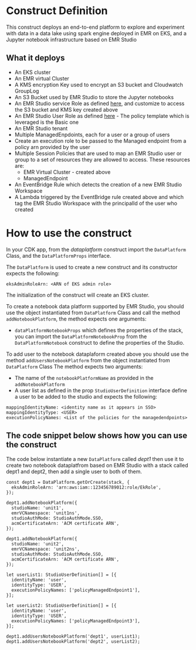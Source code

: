 # Construct Definition

This construct deploys an end-to-end platform to explore and experiment with data in a 
data lake using spark engine deployed in EMR on EKS, and a Jupyter notebook infrastructure based on EMR Studio 

## What it deploys

* An EKS cluster
* An EMR virtual Cluster
* A KMS encryption Key used to encrypt an S3 bucket and Cloudwatch GroupLog  
* An S3 Bucket used by EMR Studio to store the Jupyter notebooks
* An EMR Studio service Role as defined [here][1], and customize to access the S3 bucket and KMS key created above
* An EMR Studio User Role as defined [here][2] - The policy template which is leveraged is the Basic one
* An EMR Studio tenant
* Multiple ManagedEnpdoints, each for a user or a group of users
* Create an execution role to be passed to the Managed endpoint from a policy arn provided by the user  
* Multiple Session Policies that are used to map an EMR Studio user or group to a set of resources they are allowed to access. These resources are:
    * EMR Virtual Cluster - created above
    * ManagedEndpoint
* An EventBridge Rule which detects the creation of a new EMR Studio Workspace
* A Lambda triggered by the EventBridge rule created above and which tag the EMR Studio Workspace with the principalId of the user who created


# How to use the construct

In your CDK app, from the _dataplatform_ construct import the `DataPlatform` Class, and the `DataPlatformProps` interface.

The `DataPlatform` is used to create a new construct and its constructor expects the following:

```
eksAdminRoleArn: <ARN of EKS admin role>
```
The initialization of the construct will create an EKS cluster.

To create a notebook data platform supported by EMR Studio, you should use the object instantiated from `DataPlatform` Class
and call the method `addNotebookPlatform`, the method expects one arguments:
* `dataPlatformNotebookProps` which defines the properties of the stack, you can import the `DataPlatformNotebookProp`
from the `DataPlatformNotebook` construct to define the properties of the Studio.

To add user to the notebook dataplaform created above you should use the method `addUsersNotebookPlatform` from the object instantiated  from `DataPlatform` Class
The method expects two arguments:
* The name of the `notebookPlatformName` as provided in the `addNotebookPlatform`
* A user list as defined in the prop `StudioUserDefinition` interface define a user to be added to the studio and expects the following:

```
mappingIdentityName: <identity name as it appears in SSO>
mappingIdentityType: <USER>
executionPolicyNames: <List of the policies for the managedendpoints>
```


## The code snippet below shows how you can use the construct

The code below instantiate a new `DataPlatform` called _dept1_ then use it to create two notebook dataplatfrom based on EMR Studio 
with a stack called dept1 and dept2, then add a single user to both of them.

```
const dept1 = DataPlatform.getOrCreate(stack, {
  eksAdminRoleArn: 'arn:aws:iam::123456789012:role/EkRole',
});

dept1.addNotebookPlatform({
  studioName: 'unit1',
  emrVCNamespace: 'unit1ns',
  studioAuthMode: StudioAuthMode.SSO,
  acmCertificateArn: 'ACM certificate ARN',
});

dept1.addNotebookPlatform({
  studioName: 'unit2',
  emrVCNamespace: 'unit2ns',
  studioAuthMode: StudioAuthMode.SSO,
  acmCertificateArn: 'ACM certificate ARN',
});

let userList1: StudioUserDefinition[] = [{
  identityName: 'user',
  identityType: 'USER',
  executionPolicyNames: ['policyManagedEndpoint1'],
}];

let userList2: StudioUserDefinition[] = [{
  identityName: 'user',
  identityType: 'USER',
  executionPolicyNames: ['policyManagedEndpoint3'],
}];

dept1.addUsersNotebookPlatform('dept1', userList1);
dept1.addUsersNotebookPlatform('dept2', userList2);
```

[1]: [https://docs.aws.amazon.com/emr/latest/ManagementGuide/emr-studio-service-role.html]
[2]: [https://docs.aws.amazon.com/emr/latest/ManagementGuide/emr-studio-user-permissions.html#emr-studio-basic-permissions-policy]

